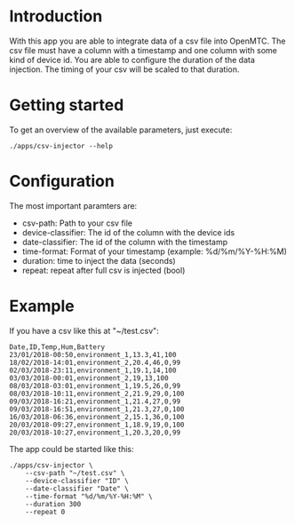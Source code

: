 # Introduction

With this app you are able to integrate data of a csv file into OpenMTC. The csv file must have a column with a timestamp and one column with some kind of device id. You are able to configure the duration of the data injection. The timing of your csv will be scaled to that duration.

# Getting started

To get an overview of the available parameters, just execute:

```
./apps/csv-injector --help
```

# Configuration

The most important paramters are:

* csv-path: Path to your csv file
* device-classifier: The id of the column with the device ids
* date-classifier: The id of the column with the timestamp
* time-format: Format of your timestamp (example:  %d/%m/%Y-%H:%M)
* duration: time to inject the data (seconds)
* repeat: repeat after full csv is injected (bool)

# Example

If you have a csv like this at "~/test.csv":

```csv
Date,ID,Temp,Hum,Battery
23/01/2018-00:50,environment_1,13.3,41,100
18/02/2018-14:01,environment_2,20.4,46,0,99
02/03/2018-23:11,environment_1,19.1,14,100
03/03/2018-00:01,environment_2,19,13,100
08/03/2018-03:01,environment_1,19.5,26,0,99
08/03/2018-10:11,environment_2,21.9,29,0,100
09/03/2018-16:21,environment_1,21.4,27,0,99
09/03/2018-16:51,environment_1,21.3,27,0,100
16/03/2018-06:36,environment_2,15.1,36,0,100
20/03/2018-09:27,environment_1,18.9,19,0,100
20/03/2018-10:27,environment_1,20.3,20,0,99
```

The app could be started like this:

```
./apps/csv-injector \
    --csv-path "~/test.csv" \
    --device-classifier "ID" \
    --date-classifier "Date" \
    --time-format "%d/%m/%Y-%H:%M" \
    --duration 300
    --repeat 0
```
